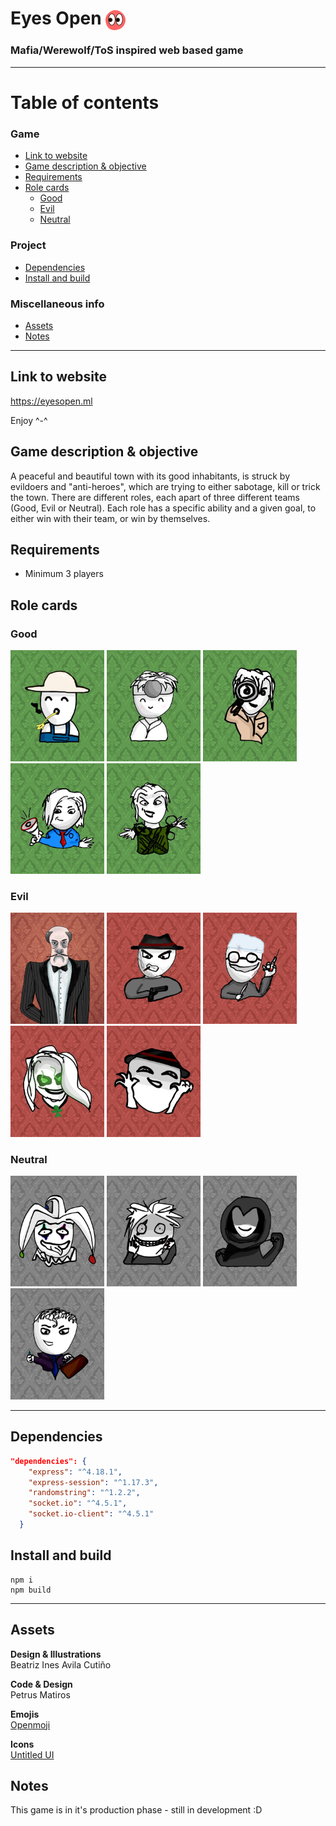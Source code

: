 # Eyes Open <img src="public/assets/icons/eyesopen.svg" alt="Eyes Open logo" width=32 style="vertical-align:middle">

### Mafia/Werewolf/ToS inspired web based game

---

# Table of contents
<!-- - [Eyes Open <img src="public/assets/icons/eyesopen.svg" alt="Eyes Open logo" width=32 style="vertical-align:middle">](#eyes-open-)
    - [Mafia/Werewolf/ToS inspired web based game](#mafiawerewolftos-inspired-web-based-game)
- [Table of contents](#table-of-contents) -->
  ### Game
  - [Link to website](#link-to-website)
  - [Game description & objective](#game-description--objective)
  - [Requirements](#requirements)
  - [Role cards](#role-cards)
    - [Good](#good)
    - [Evil](#evil)
    - [Neutral](#neutral)
  ### Project
  - [Dependencies](#dependencies)
  - [Install and build](#install-and-build)
  ### Miscellaneous info
  - [Assets](#assets)
  - [Notes](#notes)

---

## Link to website
<!-- #### TBD -->
 https://eyesopen.ml
 
 Enjoy ^-^


## Game description & objective
 A peaceful and beautiful town with its good inhabitants, is struck by evildoers and "anti-heroes", which are trying to either sabotage, kill or trick the town. There are different roles, each apart of three different teams (Good, Evil or Neutral). Each role has a specific ability and a given goal, to either win with their team, or win by themselves. 
 

## Requirements
- Minimum 3 players

## Role cards

### Good
<p>
<img src="public/assets/rolecards/Villager.webp" alt="role-card" width=150>
<img src="public/assets/rolecards/Doctor.webp" alt="role-card" width=150>
<img src="public/assets/rolecards/Investigator.webp" alt="role-card" width=150>
<img src="public/assets/rolecards/Mayor.webp" alt="role-card" width=150>
<img src="public/assets/rolecards/Trapper.webp" alt="role-card" width=150>
</p>

### Evil
<p>
<img src="public/assets/rolecards/Godfather.webp" alt="role-card" width=150>
<img src="public/assets/rolecards/Mafioso.webp" alt="role-card" width=150>
<img src="public/assets/rolecards/Surgeon.webp" alt="role-card" width=150>
<img src="public/assets/rolecards/Witch.webp" alt="role-card" width=150>
<img src="public/assets/rolecards/Framer.webp" alt="role-card" width=150>
</p>

### Neutral
<p>
<img src="public/assets/rolecards/Jester.webp" alt="role-card" width=150>
<img src="public/assets/rolecards/Serial Killer.webp" alt="role-card" width=150>
<img src="public/assets/rolecards/Executioner.webp" alt="role-card" width=150>
<img src="public/assets/rolecards/Lawyer.webp" alt="role-card" width=150>
</p>



<!-- <div style="display:flex; justify-content:center; align-items:center; flex-direction:column; gap:1.5rem;">
  
  <div style="display:flex; justify-content:center; align-items:center; flex-direction:row; font-size: 1.5rem; font-weight: 700">Good</div>
  <div style="display:flex; justify-content:center; align-items:center; flex-direction:row; gap:0.5rem;">
    <div style="display:flex; justify-content:center; align-items: center; flex-direction:column; width:20%; padding:1rem; border-radius:1rem; background-color:hsl(0,0%,100%); color:hsl(0,0%,0%); font-weight:500; ">
    <img src="public/assets/rolecards/Villager.webp" alt="role-card" width=150>
    Villager
    </div>
    <div style="display:flex; justify-content:center; align-items: center; flex-direction:column; width:20%; padding:1rem; border-radius:1rem; background-color:hsl(0,0%,100%); color:hsl(0,0%,0%); font-weight:500; ">
    <img src="public/assets/rolecards/Investigator.webp" alt="role-card" width=150>
    Investigator
    </div>
    <div style="display:flex; justify-content:center; align-items: center; flex-direction:column; width:20%; padding:1rem; border-radius:1rem; background-color:hsl(0,0%,100%); color:hsl(0,0%,0%); font-weight:500; ">
    <img src="public/assets/rolecards/Doctor.webp" alt="role-card" width=150>
    Doctor
    </div>
    <div style="display:flex; justify-content:center; align-items: center; flex-direction:column; width:20%; padding:1rem; border-radius:1rem; background-color:hsl(0,0%,100%); color:hsl(0,0%,0%); font-weight:500; ">
    <img src="public/assets/rolecards/Mayor.webp" alt="role-card" width=150>
    Mayor
    </div>
    <div style="display:flex; justify-content:center; align-items: center; flex-direction:column; width:20%; padding:1rem; border-radius:1rem; background-color:hsl(0,0%,100%); color:hsl(0,0%,0%); font-weight:500 ">
    <img src="public/assets/rolecards/Trapper.webp" alt="role-card" width=150>
    Trapper
    </div>
  </div>

  <div style="display:flex; justify-content:center; align-items:center; flex-direction:row; font-size: 1.5rem; font-weight: 700">Evil</div>
  <div style="display:flex; justify-content:center; align-items:center; flex-direction:row; gap:0.5rem;">
    <div style="display:flex; justify-content:center; align-items: center; flex-direction:column; width:20%; padding:1rem; border-radius:1rem; background-color:hsl(0,0%,100%); color:hsl(0,0%,0%); font-weight:500; ">
    <img src="public/assets/rolecards/Godfather.webp" alt="role-card" width=150>
    Godfather
    </div>
    <div style="display:flex; justify-content:center; align-items: center; flex-direction:column; width:20%; padding:1rem; border-radius:1rem; background-color:hsl(0,0%,100%); color:hsl(0,0%,0%); font-weight:500; ">
    <img src="public/assets/rolecards/Mafioso.webp" alt="role-card" width=150>
    Mafioso
    </div>
    <div style="display:flex; justify-content:center; align-items: center; flex-direction:column; width:20%; padding:1rem; border-radius:1rem; background-color:hsl(0,0%,100%); color:hsl(0,0%,0%); font-weight:500; ">
    <img src="public/assets/rolecards/Surgeon.webp" alt="role-card" width=150>
    Surgeon
    </div>
    <div style="display:flex; justify-content:center; align-items: center; flex-direction:column; width:20%; padding:1rem; border-radius:1rem; background-color:hsl(0,0%,100%); color:hsl(0,0%,0%); font-weight:500; ">
    <img src="public/assets/rolecards/Witch.webp" alt="role-card" width=150>
    Witch
    </div>
    <div style="display:flex; justify-content:center; align-items: center; flex-direction:column; width:20%; padding:1rem; border-radius:1rem; background-color:hsl(0,0%,100%); color:hsl(0,0%,0%); font-weight:500; ">
    <img src="public/assets/rolecards/Framer.webp" alt="role-card" width=150>
    Framer
    </div>
  </div>
  <div style="display:flex; justify-content:center; align-items:center; flex-direction:row; font-size: 1.5rem; font-weight: 700">Neutral</div>
  <div style="display:flex; justify-content:center; align-items:center; flex-direction:row; gap:0.5rem;">
    <div style="display:flex; justify-content:center; align-items: center; flex-direction:column; width:20%; padding:1rem; border-radius:1rem; background-color:hsl(0,0%,100%); color:hsl(0,0%,0%); font-weight:500; ">
    <img src="public/assets/rolecards/Jester.webp" alt="role-card" width=150>
    Jester
    </div>
    <div style="display:flex; justify-content:center; align-items: center; flex-direction:column; width:20%; padding:1rem; border-radius:1rem; background-color:hsl(0,0%,100%); color:hsl(0,0%,0%); font-weight:500; ">
    <img src="public/assets/rolecards/Serial Killer.webp" alt="role-card" width=150>
    Serial Killer
    </div>
    <div style="display:flex; justify-content:center; align-items: center; flex-direction:column; width:20%; padding:1rem; border-radius:1rem; background-color:hsl(0,0%,100%); color:hsl(0,0%,0%); font-weight:500; ">
    <img src="public/assets/rolecards/Executioner.webp" alt="role-card" width=150>
    Executioner
    </div>
    <div style="display:flex; justify-content:center; align-items: center; flex-direction:column; width:20%; padding:1rem; border-radius:1rem; background-color:hsl(0,0%,100%); color:hsl(0,0%,0%); font-weight:500; ">
    <img src="public/assets/rolecards/Lawyer.webp" alt="role-card" width=150>
    Lawyer
    </div>
  </div>
</div> -->





---
## Dependencies
```json
"dependencies": {
    "express": "^4.18.1",
    "express-session": "^1.17.3",
    "randomstring": "^1.2.2",
    "socket.io": "^4.5.1",
    "socket.io-client": "^4.5.1"
  }
```

## Install and build

```
npm i
npm build
```
---

## Assets


**Design & Illustrations** <br> Beatriz Ines Avila Cutiño

**Code & Design** <br> Petrus Matiros

**Emojis** <br> <a href="https://openmoji.org/library/" target="_blank">Openmoji</a>

**Icons** <br> <a href="https://www.untitledui.com/icons" target="_blank">Untitled UI</a>

## Notes

This game is in it's production phase - still in development :D

